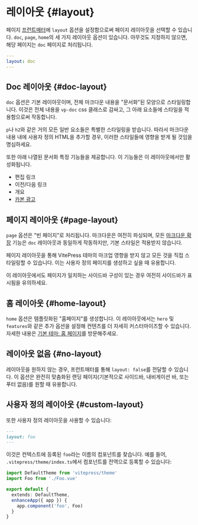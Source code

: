 # 레이아웃 {#layout}

페이지 [프런트매터](./frontmatter-config)에 `layout` 옵션을 설정함으로써 페이지 레이아웃을 선택할 수 있습니다. `doc`, `page`, `home`의 세 가지 레이아웃 옵션이 있습니다. 아무것도 지정하지 않으면, 해당 페이지는 `doc` 페이지로 처리됩니다.

```yaml
---
layout: doc
---
```

## Doc 레이아웃 {#doc-layout}

`doc` 옵션은 기본 레이아웃이며, 전체 마크다운 내용을 "문서화"된 모양으로 스타일링합니다. 이것은 전체 내용을 `vp-doc` css 클래스로 감싸고, 그 아래 요소들에 스타일을 적용함으로써 작동합니다.

`p`나 `h2`와 같은 거의 모든 일반 요소들은 특별한 스타일링을 받습니다. 따라서 마크다운 내용 내에 사용자 정의 HTML을 추가할 경우, 이러한 스타일들에 영향을 받게 될 것임을 명심하세요.

또한 아래 나열된 문서화 특정 기능들을 제공합니다. 이 기능들은 이 레이아웃에서만 활성화됩니다.

- 편집 링크
- 이전/다음 링크
- 개요
- [카본 광고](./default-theme-carbon-ads)

## 페이지 레이아웃 {#page-layout}

`page` 옵션은 "빈 페이지"로 처리됩니다. 마크다운은 여전히 파싱되며, 모든 [마크다운 확장](../guide/markdown) 기능은 `doc` 레이아웃과 동일하게 작동하지만, 기본 스타일은 적용받지 않습니다.

페이지 레이아웃을 통해 VitePress 테마의 마크업 영향을 받지 않고 모든 것을 직접 스타일링할 수 있습니다. 이는 사용자 정의 페이지를 생성하고 싶을 때 유용합니다.

이 레이아웃에서도 페이지가 일치하는 사이드바 구성이 있는 경우 여전히 사이드바가 표시됨을 유의하세요.

## 홈 레이아웃 {#home-layout}

`home` 옵션은 템플릿화된 "홈페이지"를 생성합니다. 이 레이아웃에서는 `hero` 및 `features`와 같은 추가 옵션을 설정해 컨텐츠를 더 자세히 커스터마이즈할 수 있습니다. 자세한 내용은 [기본 테마: 홈 페이지](./default-theme-home-page)를 방문해주세요.

## 레이아웃 없음 {#no-layout}

레이아웃을 원하지 않는 경우, 프런트매터를 통해 `layout: false`를 전달할 수 있습니다. 이 옵션은 완전히 맞춤화된 랜딩 페이지(기본적으로 사이드바, 내비게이션 바, 또는 푸터 없음)를 원할 때 유용합니다.

## 사용자 정의 레이아웃 {#custom-layout}

또한 사용자 정의 레이아웃을 사용할 수 있습니다:

```md
---
layout: foo
---
```

이것은 컨텍스트에 등록된 `foo`라는 이름의 컴포넌트를 찾습니다. 예를 들어, `.vitepress/theme/index.ts`에서 컴포넌트를 전역으로 등록할 수 있습니다:

```ts
import DefaultTheme from 'vitepress/theme'
import Foo from './Foo.vue'

export default {
  extends: DefaultTheme,
  enhanceApp({ app }) {
    app.component('foo', Foo)
  }
}
```
